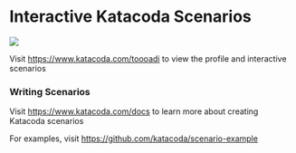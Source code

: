 # Interactive Katacoda Scenarios

[![](http://shields.katacoda.com/katacoda/toooadi/count.svg)](https://www.katacoda.com/toooadi "Get your profile on Katacoda.com")

Visit https://www.katacoda.com/toooadi to view the profile and interactive scenarios

### Writing Scenarios
Visit https://www.katacoda.com/docs to learn more about creating Katacoda scenarios

For examples, visit https://github.com/katacoda/scenario-example
